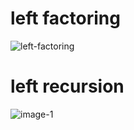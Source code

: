 # left factoring
![left-factoring](https://user-images.githubusercontent.com/39644109/153828620-a7d1c294-c4f3-459d-8e07-8b325d6ce333.png)

# left recursion
![image-1](https://user-images.githubusercontent.com/39644109/153828851-63c99a05-5dda-4347-8ee4-aad9247ef854.png)
